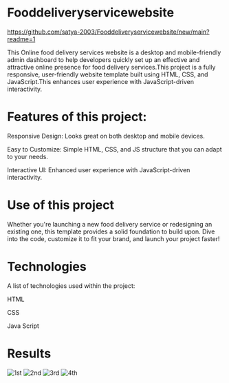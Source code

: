 # Fooddeliveryservicewebsite

https://github.com/satya-2003/Fooddeliveryservicewebsite/new/main?readme=1


This Online food delivery services website is a desktop and mobile-friendly admin dashboard to help developers quickly set up an effective and attractive online presence for food delivery services.This project is a fully responsive, user-friendly website template built using HTML, CSS, and JavaScript.This enhances user experience with JavaScript-driven interactivity.

# Features of this project:

Responsive Design: Looks great on both desktop and mobile devices.

Easy to Customize: Simple HTML, CSS, and JS structure that you can adapt to your needs.

Interactive UI: Enhanced user experience with JavaScript-driven interactivity.



 # Use of this project
Whether you're launching a new food delivery service or redesigning an existing one, this template provides a solid foundation to build upon. Dive into the code, customize it to fit your brand, and launch your project faster!


 # Technologies

A list of technologies used within the project:

HTML

CSS

Java Script

# Results 

![1st](https://github.com/satya-2003/Fooddeliveryservicewebsite/assets/138389036/37a93497-7d7b-4c00-a2eb-e4de18899baa)
![2nd](https://github.com/satya-2003/Fooddeliveryservicewebsite/assets/138389036/6dd96d58-df83-42d8-bfe6-3a84cbe9b1bd)
![3rd](https://github.com/satya-2003/Fooddeliveryservicewebsite/assets/138389036/442c39c9-25e4-4110-8de6-cdf95e04a52c)
![4th](https://github.com/satya-2003/Fooddeliveryservicewebsite/assets/138389036/5c9966d0-4a4f-496e-9f88-4c9250146b13)


